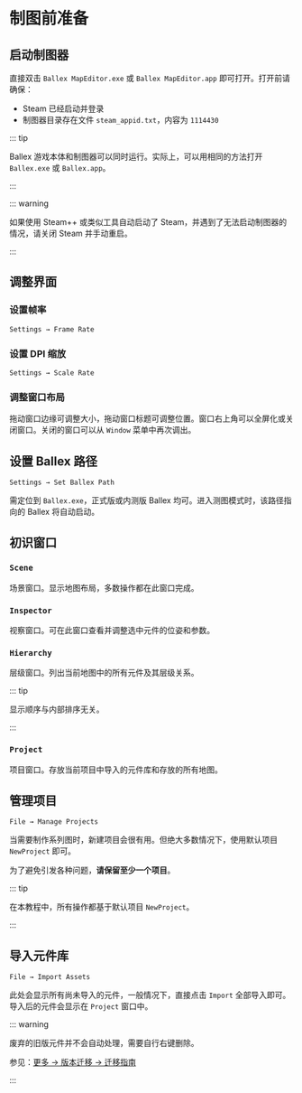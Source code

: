 # 制图前准备

## 启动制图器

直接双击 `Ballex MapEditor.exe` 或 `Ballex MapEditor.app` 即可打开。打开前请确保：

- Steam 已经启动并登录
- 制图器目录存在文件 `steam_appid.txt`，内容为 `1114430`

::: tip

Ballex 游戏本体和制图器可以同时运行。实际上，可以用相同的方法打开 `Ballex.exe` 或 `Ballex.app`。

:::

::: warning

如果使用 Steam++ 或类似工具自动启动了 Steam，并遇到了无法启动制图器的情况，请关闭 Steam 并手动重启。

:::

## 调整界面

### 设置帧率

`Settings → Frame Rate`

### 设置 DPI 缩放

`Settings → Scale Rate`

### 调整窗口布局

拖动窗口边缘可调整大小，拖动窗口标题可调整位置。窗口右上角可以全屏化或关闭窗口。关闭的窗口可以从 `Window` 菜单中再次调出。

## 设置 Ballex 路径

`Settings → Set Ballex Path`

需定位到 `Ballex.exe`，正式版或内测版 Ballex 均可。进入测图模式时，该路径指向的 Ballex 将自动启动。

## 初识窗口

### `Scene`

场景窗口。显示地图布局，多数操作都在此窗口完成。

### `Inspector`

视察窗口。可在此窗口查看并调整选中元件的位姿和参数。

### `Hierarchy`

层级窗口。列出当前地图中的所有元件及其层级关系。

::: tip

显示顺序与内部排序无关。

:::

### `Project`

项目窗口。存放当前项目中导入的元件库和存放的所有地图。

## 管理项目

`File → Manage Projects`

当需要制作系列图时，新建项目会很有用。但绝大多数情况下，使用默认项目 `NewProject` 即可。

为了避免引发各种问题，**请保留至少一个项目**。

::: tip

在本教程中，所有操作都基于默认项目 `NewProject`。

:::

## 导入元件库

`File → Import Assets`

此处会显示所有尚未导入的元件，一般情况下，直接点击 `Import` 全部导入即可。导入后的元件会显示在 `Project` 窗口中。

::: warning

废弃的旧版元件并不会自动处理，需要自行右键删除。

参见：[更多 → 版本迁移 → 迁移指南](/migration/guide.md)

:::

